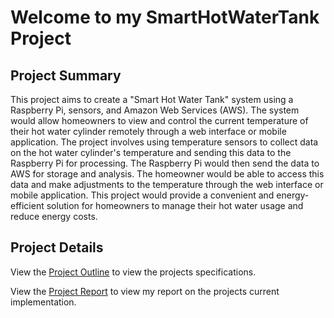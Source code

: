 # Welcome to my SmartHotWaterTank Project

## Project Summary
This project aims to create a "Smart Hot Water Tank" system using a Raspberry Pi, sensors, and Amazon Web Services (AWS). The system would allow homeowners to view and control the current temperature of their hot water cylinder remotely through a web interface or mobile application. The project involves using temperature sensors to collect data on the hot water cylinder's temperature and sending this data to the Raspberry Pi for processing. The Raspberry Pi would then send the data to AWS for storage and analysis. The homeowner would be able to access this data and make adjustments to the temperature through the web interface or mobile application. This project would provide a convenient and energy-efficient solution for homeowners to manage their hot water usage and reduce energy costs.

## Project Details
View the [Project Outline](https://github.com/lukasjelly/SmartHotWaterTank/blob/3efb409eaf92d81fd52be7e5d7244edf336d7377/Project%20Outline.pdf "Project Guidelines") to view the projects specifications.

View the [Project Report](https://github.com/lukasjelly/SmartHotWaterTank/blob/92fdd1743083ab75e16ac22c290de2450b49daf0/Report.pdf "Project Report") to view my report on the projects current implementation.
